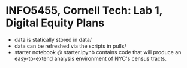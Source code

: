 # INFO5455, Cornell Tech: Lab 1, Digital Equity Plans 
- data is statically stored in data/
- data can be refreshed via the scripts in pulls/
- starter notebook @ starter.ipynb contains code that will produce an easy-to-extend analysis environment of NYC's census tracts. 
